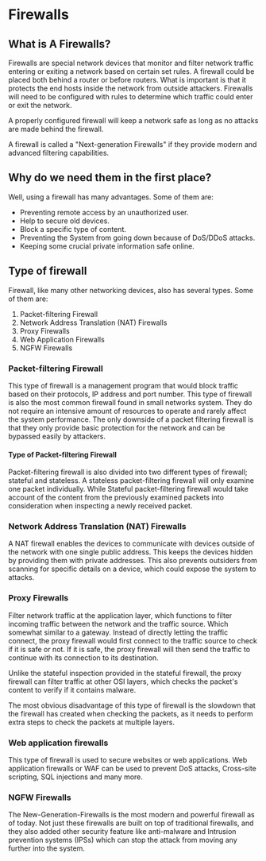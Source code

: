 # Firewalls

## What is A Firewalls?

Firewalls are special network devices that monitor and filter network traffic entering or exiting a network based on certain set rules. A firewall could be placed both behind a router or before routers. What is important is that it protects the end hosts inside the network from outside attackers. Firewalls will need to be configured with rules to determine which traffic could enter or exit the network. 

A properly configured firewall will keep a network safe as long as no attacks are made behind the firewall. 

A firewall is called a "Next-generation Firewalls" if they provide modern and advanced filtering capabilities. 

## Why do we need them in the first place?

Well, using a firewall has many advantages. Some of them are:
 - Preventing remote access by an unauthorized user.
 - Help to secure old devices.
 - Block a specific type of content.
 - Preventing the System from going down because of DoS/DDoS attacks.
 - Keeping some crucial private information safe online.

## Type of firewall

Firewall, like many other networking devices, also has several types. Some of them are:

 1. Packet-filtering Firewall
 2. Network Address Translation (NAT) Firewalls
 3. Proxy Firewalls
 4. Web Application Firewalls 
 5. NGFW Firewalls

### Packet-filtering Firewall

This type of firewall is a management program that would block traffic based on their protocols, IP address and port number. This type of firewall is also the most common firewall found in small networks system. They do not require an intensive amount of resources to operate and rarely affect the system performance. The only downside of a packet filtering firewall is that they only provide basic protection for the network and can be bypassed easily by attackers.

#### Type of Packet-filtering Firewall

Packet-filtering firewall is also divided into two different types of firewall; stateful and stateless. A stateless packet-filtering firewall will only examine one packet individually. While Stateful packet-filtering firewall would take account of the content from the previously examined packets into consideration when inspecting a newly received packet.

### Network Address Translation (NAT) Firewalls 

A NAT firewall enables the devices to communicate with devices outside of the network with one single public address. This keeps the devices hidden by providing them with private addresses. This also prevents outsiders from scanning for specific details on a device, which could expose the system to attacks.

### Proxy Firewalls

Filter network traffic at the application layer, which functions to filter incoming traffic between the network and the traffic source. Which somewhat similar to a gateway. Instead of directly letting the traffic connect, the proxy firewall would first connect to the traffic source to check if it is safe or not. If it is safe, the proxy firewall will then send the traffic to continue with its connection to its destination.

Unlike the stateful inspection provided in the stateful firewall, the proxy firewall can filter traffic at other OSI layers, which checks the packet's content to verify if it contains malware.

The most obvious disadvantage of this type of firewall is the slowdown that the firewall has created when checking the packets, as it needs to perform extra steps to check the packets at multiple layers.

### Web application firewalls

This type of firewall is used to secure websites or web applications. Web application firewalls or WAF can be used to prevent DoS attacks, Cross-site scripting, SQL injections and many more.

### NGFW Firewalls 

The New-Generation-Firewalls is the most modern and powerful firewall as of today. Not just these firewalls are built on top of traditional firewalls, and they also added other security feature like anti-malware and Intrusion prevention systems (IPSs) which can stop the attack from moving any further into the system. 